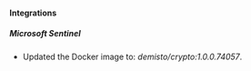 #### Integrations
##### Microsoft Sentinel
- Updated the Docker image to: *demisto/crypto:1.0.0.74057*.
